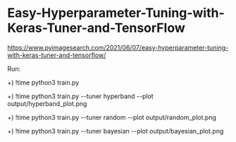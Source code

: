 # Easy-Hyperparameter-Tuning-with-Keras-Tuner-and-TensorFlow

https://www.pyimagesearch.com/2021/06/07/easy-hyperparameter-tuning-with-keras-tuner-and-tensorflow/

Run:

+) !time python3 train.py

+) !time python3 train.py --tuner hyperband --plot output/hyperband_plot.png

+) !time python3 train.py --tuner random --plot output/random_plot.png

+) !time python3 train.py --tuner bayesian --plot output/bayesian_plot.png

